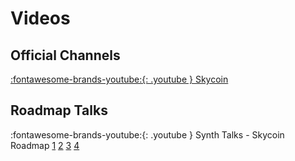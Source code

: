 # Videos

## Official Channels

[:fontawesome-brands-youtube:{: .youtube } Skycoin](https://www.youtube.com/channel/UCzLASufel2No4vSt4rudHSQ)


## Roadmap Talks

:fontawesome-brands-youtube:{: .youtube } Synth Talks - Skycoin Roadmap [1](https://youtu.be/nNq2iJj84QA) [2](https://youtu.be/BQggxK8VsRs) [3](https://youtu.be/RlJFJHqcKjU) [4](https://youtu.be/QmRV3edG1cE)<br>